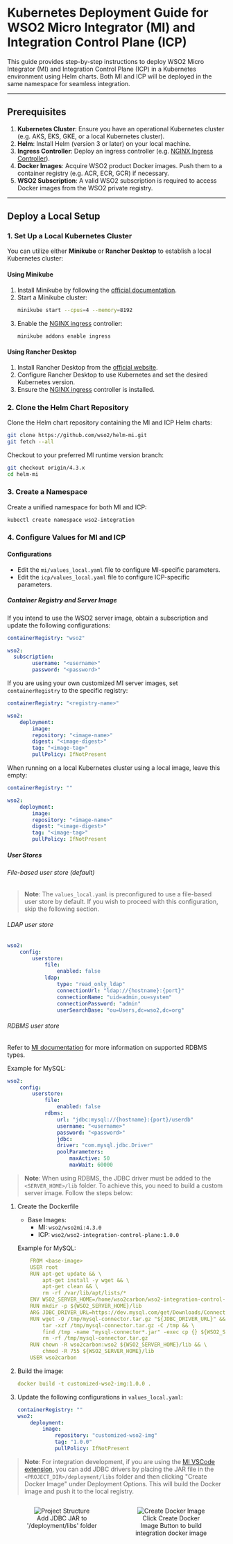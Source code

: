 # Kubernetes Deployment Guide for WSO2 Micro Integrator (MI) and Integration Control Plane (ICP)

This guide provides step-by-step instructions to deploy WSO2 Micro Integrator (MI) and Integration Control Plane (ICP) in a Kubernetes environment using Helm charts. Both MI and ICP will be deployed in the same namespace for seamless integration.

---

## Prerequisites

1. **Kubernetes Cluster**: Ensure you have an operational Kubernetes cluster (e.g. AKS, EKS, GKE, or a local Kubernetes cluster).
2. **Helm**: Install Helm (version 3 or later) on your local machine.
3. **Ingress Controller**: Deploy an ingress controller (e.g. [NGINX Ingress Controller](https://kubernetes.github.io/ingress-nginx/deploy/)).
4. **Docker Images**: Acquire WSO2 product Docker images. Push them to a container registry (e.g. ACR, ECR, GCR) if necessary.
5. **WSO2 Subscription**: A valid WSO2 subscription is required to access Docker images from the WSO2 private registry.

---

## Deploy a Local Setup

### 1. Set Up a Local Kubernetes Cluster

You can utilize either **Minikube** or **Rancher Desktop** to establish a local Kubernetes cluster:

#### Using Minikube

1. Install Minikube by following the [official documentation](https://minikube.sigs.k8s.io/docs/start/).
2. Start a Minikube cluster:
   ```bash
   minikube start --cpus=4 --memory=8192
   ```
3. Enable the [NGINX ingress](https://kubernetes.github.io/ingress-nginx/deploy/#minikube) controller:
   ```bash
   minikube addons enable ingress
   ```

#### Using Rancher Desktop

1. Install Rancher Desktop from the [official website](https://rancherdesktop.io/).
2. Configure Rancher Desktop to use Kubernetes and set the desired Kubernetes version.
3. Ensure the [NGINX ingress](https://kubernetes.github.io/ingress-nginx/deploy/#rancher-desktop) controller is installed.

### 2. Clone the Helm Chart Repository
Clone the Helm chart repository containing the MI and ICP Helm charts:
```bash
git clone https://github.com/wso2/helm-mi.git
git fetch --all
```

Checkout to your preferred MI runtime version branch:
```bash
git checkout origin/4.3.x
cd helm-mi
```

### 3. Create a Namespace
Create a unified namespace for both MI and ICP:
```bash
kubectl create namespace wso2-integration
```

### 4. Configure Values for MI and ICP

#### Configurations
 - Edit the `mi/values_local.yaml` file to configure MI-specific parameters.
 - Edit the `icp/values_local.yaml` file to configure ICP-specific parameters.

##### Container Registry and Server Image
If you intend to use the WSO2 server image, obtain a subscription and update the following configurations:
```yaml
containerRegistry: "wso2"

wso2:
  subscription:
        username: "<username>"
        password: "<password>"
```

If you are using your own customized MI server images, set `containerRegistry` to the specific registry:
```yaml
containerRegistry: "<registry-name>"

wso2:
    deployment:
        image:
        repository: "<image-name>"
        digest: "<image-digest>"
        tag: "<image-tag>"
        pullPolicy: IfNotPresent
```
When running on a local Kubernetes cluster using a local image, leave this empty:
```yaml
containerRegistry: ""

wso2:
    deployment:
        image:
        repository: "<image-name>"
        digest: "<image-digest>"
        tag: "<image-tag>"
        pullPolicy: IfNotPresent
```
##### User Stores
###### File-based user store (default)

> **Note**: The `values_local.yaml` is preconfigured to use a file-based user store by default. If you wish to proceed with this configuration, skip the following section.
> 

###### LDAP user store

```yaml
wso2:
    config:
        userstore:
            file:
                enabled: false
            ldap:
                type: "read_only_ldap"
                connectionUrl: "ldap://{hostname}:{port}"
                connectionName: "uid=admin,ou=system"
                connectionPassword: "admin"
                userSearchBase: "ou=Users,dc=wso2,dc=org"
```

###### RDBMS user store

Refer to [MI documentation](https://mi.docs.wso2.com/en/latest/install-and-setup/setup/user-stores/setting-up-a-userstore-in-icp/#configure-an-rdbms-user-store:~:text=RDBMS%20user%20store-,%C2%B6,-Before%20you%20begin) for more information on supported RDBMS types.

Example for MySQL:
```yaml
wso2:
    config:
        userstore:
            file:
                enabled: false
            rdbms:
                url: "jdbc:mysql://{hostname}:{port}/userdb"
                username: "<username>"
                password: "<password>"
                jdbc:
                driver: "com.mysql.jdbc.Driver"
                poolParameters:
                    maxActive: 50
                    maxWait: 60000
```
> **Note**: When using RDBMS, the JDBC driver must be added to the `<SERVER_HOME>/lib` folder. To achieve this, you need to build a custom server image. Follow the steps below:
 1. Create the Dockerfile 
    - Base Images:
        * MI: `wso2/wso2mi:4.3.0`
        * ICP: `wso2/wso2-integration-control-plane:1.0.0`
    
    Example for MySQL:

    ```yaml
        FROM <base-image>
        USER root
        RUN apt-get update && \
            apt-get install -y wget && \
            apt-get clean && \
            rm -rf /var/lib/apt/lists/*
        ENV WSO2_SERVER_HOME=/home/wso2carbon/wso2-integration-control-plane-1.0.0
        RUN mkdir -p ${WSO2_SERVER_HOME}/lib
        ARG JDBC_DRIVER_URL=https://dev.mysql.com/get/Downloads/Connector-J/mysql-connector-j-8.0.33.tar.gz
        RUN wget -O /tmp/mysql-connector.tar.gz "${JDBC_DRIVER_URL}" && \
            tar -xzf /tmp/mysql-connector.tar.gz -C /tmp && \
            find /tmp -name "mysql-connector*.jar" -exec cp {} ${WSO2_SERVER_HOME}/lib/ \; && \
            rm -rf /tmp/mysql-connector.tar.gz
        RUN chown -R wso2carbon:wso2 ${WSO2_SERVER_HOME}/lib && \
            chmod -R 755 ${WSO2_SERVER_HOME}/lib
        USER wso2carbon
    ```
 2. Build the image:
    ```yaml
    docker build -t customized-wso2-img:1.0.0 .
    ```    
 3. Update the following configurations in `values_local.yaml`:
    ```yaml
    containerRegistry: ""
    wso2:
        deployment:
            image:
                repository: "customized-wso2-img"
                tag: "1.0.0"
                pullPolicy: IfNotPresent
    ```   

> **Note**: For integration development, if you are using the [MI VSCode extension](https://marketplace.visualstudio.com/items/?itemName=WSO2.micro-integrator), you can add JDBC drivers by placing the JAR file in the `<PROJECT_DIR>/deployment/libs` folder and then clicking "Create Docker Image" under Deployment Options. This will build the Docker image and push it to the local registry. 

<div style="display: flex; justify-content: space-around; align-items: center;">
    <div style="display: flex; justify-content: space-around; align-items: center;">
        <figure style="width: 40%; height: 500px; text-align: center;">
            <img src="resources/project-structure.png" alt="Project Structure" />
            <figcaption>Add JDBC JAR to '/deployment/libs' folder</figcaption>
        </figure>
        <figure style="width: 40%; height: 500px; text-align: center;">
            <img src="resources/create-docker-image.png" alt="Create Docker Image"/>
            <figcaption>Click Create Docker Image Button to build integration docker image</figcaption>
        </figure>
    </div>
</div>

### 5. Deploy MI and ICP

#### Deploy MI
Navigate to the `mi` directory and deploy MI using Helm:
```bash
helm install wso2-mi ./mi -f values_local.yaml --namespace wso2-integration
```

#### Deploy ICP
Navigate to the `icp` directory and deploy ICP using Helm:
```bash
helm install wso2-icp ./icp -f values_local.yaml --namespace wso2-integration
```

### 6. Verify the Deployment

#### Check Pods
Ensure all pods are running:
```bash
kubectl get pods -n wso2-integration
```

#### Check Services
Verify that services are exposed:
```bash
kubectl get svc -n wso2-integration
```

#### Check Ingress
Confirm ingress resources:
```bash
kubectl get ingress -n wso2-integration
```

### 7. Access the Integration Control Plane (ICP)

Access the ICP dashboard within the cluster at `https://<icp-pod-name>:9743/login`.

> **Note**: If you are deploying a local setup, perform port forwarding to access ICP as follows:
>
> ```bash
>    kubectl port-forward pod/<icp-pod-name> -n wso2-integration 8080:9743
> ```
> Then, you can access the ICP dashboard at `https://localhost:8080/login`.

---

## Deploy with a Cloud Service Provider (CSP)

### 1. Set Up a Kubernetes Cluster
Provision a Kubernetes cluster using a CSP (e.g., AKS, EKS, GKE). Follow the respective CSP official documentation for cluster setup.

### 2. Push Docker Images to a Container Registry
Push the WSO2 product Docker images to the CSP's container registry (e.g., ACR for Azure, ECR for AWS, GCR for Google Cloud).

### 3. Configure Values for MI and ICP
Update the `values.yaml` files for MI and ICP to use the container registry paths and CSP-specific configurations (e.g. storage classes, load balancer annotations).

### 4. Deploy MI and ICP
Follow the same deployment steps as in the local setup, ensuring the `values.yaml` files are updated for the CSP environment.

### 5. Verify and Access
Validate the deployment and access the applications using the CSP's load balancer or ingress configurations.

### Supported Cluster providers

* [Amazon Elastic Kubernetes Service (EKS)](https://aws.amazon.com/eks/)

    Refer [EKS Configs](./EXAMPLES.md#amazon-elastic-kubernetes-service-eks) section to configure the required parameters to run MI in EKS.

* [Azure Kubernetes Service (AKS)](https://azure.microsoft.com/en-us/services/kubernetes-service/)

    Refer [AKS Configs](./EXAMPLES.md#azure-kubernetes-service-aks) section to configure the required parameters to run MI in AKS.

* [Google Kubernetes Engine (GKE)](https://cloud.google.com/kubernetes-engine)

    Refer [GKE Configs](./EXAMPLES.md#google-kubernetes-engine-gke) section to configure the required parameters to run MI in GKE.

---

## Cleanup

To delete the deployments:
```bash
helm uninstall wso2-mi -n wso2-integration
helm uninstall wso2-icp -n wso2-integration
kubectl delete namespace wso2-integration
```

---

## References

- [WSO2 Documentation](https://mi.docs.wso2.com/)
- [Helm Documentation](https://helm.sh/docs/)
- [Kubernetes Documentation](https://kubernetes.io/docs/)

---

This guide provides a foundational setup. For advanced configurations, refer to the `CONFIG.md` and `EXAMPLES.md` files in the respective Helm chart directories.
